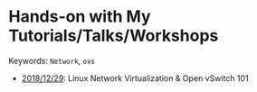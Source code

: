 # Hands-on with My Tutorials/Talks/Workshops

Keywords: `Network`, `ovs`

- [2018/12/29](2018-12-29): Linux Network Virtualization & Open vSwitch 101
